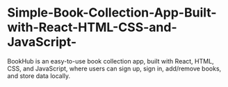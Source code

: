 # Simple-Book-Collection-App-Built-with-React-HTML-CSS-and-JavaScript-
BookHub is an easy-to-use book collection app, built with React, HTML, CSS, and JavaScript, where users can sign up, sign in, add/remove books, and store data locally.

